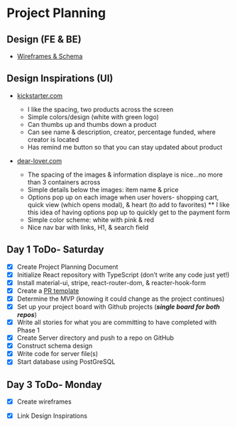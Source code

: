 # Project Planning

## Design (FE & BE)
* [Wireframes & Schema](https://miro.com/app/board/uXjVOXUN0rU=/?invite_link_id=311408058947)

## Design Inspirations (UI)

- [kickstarter.com](https://www.kickstarter.com/discover/categories/technology/apps)
    - I like the spacing, two products across the screen 
    - Simple colors/design (white with green logo)
    - Can thumbs up and thumbs down a product
    - Can see name & description, creator, percentage funded, where creator is located
    - Has remind me button so that you can stay updated about product

- [dear-lover.com](https://www.dear-lover.com/Best-Sellers/?utm_source=google&utm_medium=cpc&utm_campaign=US-210818-bulk-new&gclid=CjwKCAiAz--OBhBIEiwAG1rIOvBiJZmPcRiWvbdLfarvM1iycu13EDGGHuwu05cEwUuqw33Zg-hy9xoCSNMQAvD_BwE)
    - The spacing of the images & information displaye is nice...no more than 3 containers across
    - Simple details below the images: item name & price
    - Options pop up on each image when user hovers- shopping cart, quick view (which opens modal), & heart (to add to favorites) ** I like this idea of having options pop up to quickly get to the payment form
    - Simple color scheme: white with pink & red
    - Nice nav bar with links, H1, & search field


## Day 1 ToDo- Saturday
* [x] Create Project Planning Document  
* [x] Initialize React repository with TypeScript (don’t write any code just yet!)  
* [x] Install material-ui, stripe, react-router-dom, & reacter-hook-form
* [x] Create a [PR template](https://github.com/ShaunaMyers/kick-start-this/blob/main/pull_request_template.md)  
* [x] Determine the MVP (knowing it could change as the project continues)   
* [x] Set up your project board with Github projects (***single board for both repos***)  
* [x] Write all stories for what you are committing to have completed with Phase 1
* [x] Create Server directory and push to a repo on GitHub
* [x] Construct schema design  
* [x] Write code for server file(s)
* [x] Start database using PostGreSQL

## Day 3 ToDo- Monday
* [x] Create wireframes 
* [x] Link Design Inspirations



